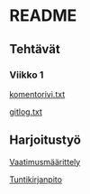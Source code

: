 #  README 

## Tehtävät

###  Viikko 1 

[komentorivi.txt](https://github.com/MillaKelhu/ot-harjoitustyo/blob/master/laskarit/viikko1/komentorivi.txt) 

[gitlog.txt](https://github.com/MillaKelhu/ot-harjoitustyo/blob/master/laskarit/viikko1/gitlog.txt)

## Harjoitustyö

[Vaatimusmäärittely](https://github.com/MillaKelhu/ot-harjoitustyo/blob/master/dokumentaatio/vaatimusmaarittely.md)

[Tuntikirjanpito](https://github.com/MillaKelhu/ot-harjoitustyo/blob/master/dokumentaatio/tuntikirjanpito.md)
